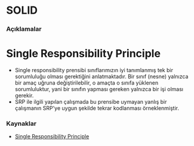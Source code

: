 # SOLID

### Açıklamalar
# Single Responsibility Principle
- Single responsibility prensibi sınıflarımızın iyi tanımlanmış tek bir sorumluluğu olması gerektiğini anlatmaktadır. Bir sınıf (nesne) yalnızca bir amaç uğruna değiştirilebilir, o amaçta o sınıfa yüklenen sorumluluktur, yani bir sınıfın yapması gereken yalnızca bir işi olması gerekir.
- SRP ile ilgili yapılan çalışmada bu prensibe uymayan yanlış bir çalışmanın SRP'ye uygun şekilde tekrar kodlanması örneklenmiştir.

### Kaynaklar
- [Single Responsibility Principle](https://www.baeldung.com/java-single-responsibility-principle#:~:text=For%20example%2C%20if%20we%20have,the%20text%20in%20some%20way.)


